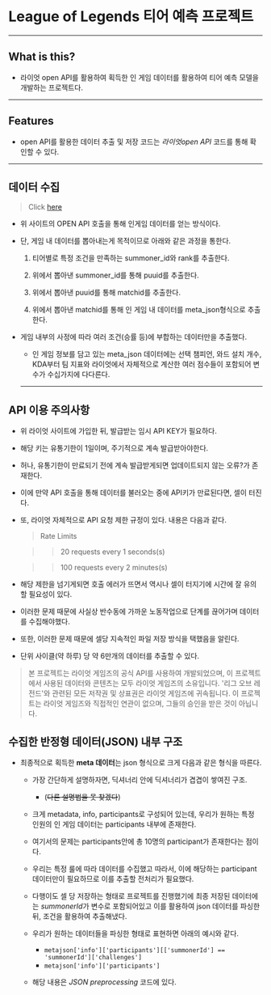 # League of Legends 티어 예측 프로젝트

---

## **What is this?**

- 라이엇 open API를 활용하여 획득한 인 게임 데이터를 활용하여 티어 예측 모델을 개발하는 프로젝트다.

---

## **Features**

- open API를 활용한 데이터 추출 및 저장 코드는 *라이엇open API* 코드를 통해 확인할 수 있다.

---

## **데이터 수집**

> Click [here](https://developer.riotgames.com/)

- 위 사이트의 OPEN API 호출을 통해 인게임 데이터를 얻는 방식이다.

- 단, 게임 내 데이터를 뽑아내는게 목적이므로 아래와 같은 과정을 통한다.

  1. 티어별로 특정 조건을 만족하는 summoner_id와 rank를 추출한다.

  2. 위에서 뽑아낸 summoner_id를 통해 puuid를 추출한다.

  3. 위에서 뽑아낸 puuid를 통해 matchid를 추출한다.

  4. 위에서 뽑아낸 matchid를 통해 인 게임 내 데이터를 meta_json형식으로 추출한다.

- 게임 내부의 사정에 따라 여러 조건(승률 등)에 부합하는 데이터만을 추출했다.

  - 인 게임 정보를 담고 있는 meta_json 데이터에는 선택 챔피언, 와드 설치 개수, KDA부터 팀 지표와 라이엇에서 자체적으로 계산한 여러 점수들이 포함되어 변수가 수십가지에 다다른다.

  ***

## **API 이용 주의사항**

- 위 라이엇 사이트에 가입한 뒤, 발급받는 임시 API KEY가 필요하다.
- 해당 키는 유통기한이 1일이며, 주기적으로 계속 발급받아야한다.
- 허나, 유통기한이 만료되기 전에 계속 발급받게되면 업데이트되지 않는 오류?가 존재한다.
- 이에 만약 API 호출을 통해 데이터를 불러오는 중에 API키가 만료된다면, 셀이 터진다.

- 또, 라이엇 자체적으로 API 요청 제한 규정이 있다. 내용은 다음과 같다.

  > Rate Limits


  >> 20 requests every 1 seconds(s)


  >> 100 requests every 2 minutes(s)

- 해당 제한을 넘기게되면 호출 에러가 뜨면서 역시나 셀이 터지기에 시간에 잘 유의할 필요성이 있다.

- 이러한 문제 때문에 사실상 반수동에 가까운 노동작업으로 단계를 끊어가며 데이터를 수집해야했다.

- 또한, 이러한 문제 때문에 셀당 지속적인 파일 저장 방식을 택했음을 알린다.

- 단위 사이클(약 하루) 당 약 6만개의 데이터를 추출할 수 있다.

> 본 프로젝트는 라이엇 게임즈의 공식 API를 사용하여 개발되었으며, 이 프로젝트에서 사용된 데이터와 콘텐츠는 모두 라이엇 게임즈의 소유입니다. '리그 오브 레전드'와 관련된 모든 저작권 및 상표권은 라이엇 게임즈에 귀속됩니다. 이 프로젝트는 라이엇 게임즈와 직접적인 연관이 없으며, 그들의 승인을 받은 것이 아닙니다.

## **수집한 반정형 데이터(JSON) 내부 구조**

- 최종적으로 획득한 **meta 데이터**는 json 형식으로 크게 다음과 같은 형식을 따른다.

  - 가장 간단하게 설명하자면, 딕셔너리 안에 딕셔너리가 겹겹이 쌓여진 구조.

    - (~~다른 설명법을 못 찾겠다~~)

  - 크게 metadata, info, participants로 구성되어 있는데, 우리가 원하는 특정 인원의 인 게임 데이터는 participants 내부에 존재한다.

  - 여기서의 문제는 participants안에 총 10명의 participant가 존재한다는 점이다.

  - 우리는 특정 룰에 따라 데이터를 수집했고 따라서, 이에 해당하는 participant 데이터만이 필요하므로 이를 추출할 전처리가 필요했다.

  - 다행이도 셀 당 저장하는 형태로 프로젝트를 진행했기에 최종 저장된 데이터에는 *summonerId*가 변수로 포함되어있고 이를 활용하여 json 데이터를 파싱한 뒤, 조건을 활용하여 추출해냈다.

  - 우리가 원하는 데이터들을 파싱한 형태로 표현하면 아래의 예시와 같다.
    * `metajson['info']['participants'][['summonerId'] == 'summonerId']['challenges']`
    * `metajson['info']['participants']`
 
  - 해당 내용은 *JSON preprocessing* 코드에 있다.
